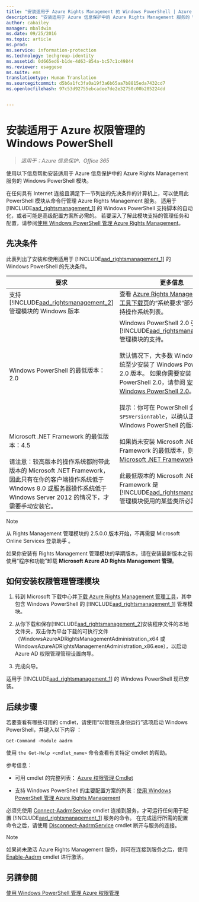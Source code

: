 ```yaml
---
title: "安装适用于 Azure Rights Management 的 Windows PowerShell | Azure 信息保护"
description: "安装适用于 Azure 信息保护中的 Azure Rights Management 服务的 Windows PowerShell 的说明 此模块的名称是 AADRM。"
author: cabailey
manager: mbaldwin
ms.date: 09/25/2016
ms.topic: article
ms.prod: 
ms.service: information-protection
ms.technology: techgroup-identity
ms.assetid: 0d665ed6-b1de-4d63-854a-bc57c1c49844
ms.reviewer: esaggese
ms.suite: ems
translationtype: Human Translation
ms.sourcegitcommit: d5b6a1fc3fa0a19f3a6b65aa7b8815eda7432cd7
ms.openlocfilehash: 97c53d92755ebcadee7de2e32750c00b285224dd


---
```


# 安装适用于 Azure 权限管理的 Windows PowerShell

>*适用于：Azure 信息保护、Office 365*

使用以下信息帮助安装适用于 Azure 信息保护中的 Azure Rights Management 服务的 Windows PowerShell 模块。

在任何具有 Internet 连接且满足下一节列出的先决条件的计算机上，可以使用此 PowerShell 模块从命令行管理 Azure Rights Management 服务。 适用于 [!INCLUDE[aad_rightsmanagement_1](../includes/aad_rightsmanagement_1_md.md)] 的 Windows PowerShell 支持脚本的自动化，或者可能是高级配置方案所必需的。 若要深入了解此模块支持的管理任务和配置，请参阅[使用 Windows PowerShell 管理 Azure Rights Management](administer-powershell.md)。

## 先决条件
此表列出了安装和使用适用于 [!INCLUDE[aad_rightsmanagement_1](../includes/aad_rightsmanagement_1_md.md)] 的 Windows PowerShell 的先决条件。

|要求|更多信息|
|---------------|--------------------|
|支持[!INCLUDE[aad_rightsmanagement_2](../includes/aad_rightsmanagement_2_md.md)]管理模块的 Windows 版本|查看 [Azure Rights Management 管理工具下载页](http://go.microsoft.com/fwlink/?LinkId=257721)的“系统要求”部分中的受支持操作系统列表。|
|Windows PowerShell 的最低版本：2.0|Windows PowerShell 2.0 引入了对 [!INCLUDE[aad_rightsmanagement_2](../includes/aad_rightsmanagement_2_md.md)] 管理模块的支持。<br /><br />默认情况下，大多数 Windows 操作系统至少安装了 Windows PowerShell 2.0 版本。 如果你需要安装 Windows PowerShell 2.0，请参阅 [安装 Windows PowerShell 2.0](http://msdn.microsoft.com/library/ff637750.aspx)。<br /><br />提示：你可在 PowerShell 会话中键入 `$PSVersionTable`，以确认正在运行的 Windows PowerShell 的版本。|
|Microsoft .NET Framework 的最低版本：4.5<br /><br />请注意：较高版本的操作系统都附带此版本的 Microsoft .NET Framework，因此只有在你的客户端操作系统低于 Windows 8.0 或服务器操作系统低于 Windows Server 2012 的情况下，才需要手动安装它。|如果尚未安装 Microsoft .NET Framework 的最低版本，则可下载 [Microsoft .NET Framework 4.5](http://www.microsoft.com/download/details.aspx?id=30653)。<br /><br />此最低版本的 Microsoft .NET Framework 是 [!INCLUDE[aad_rightsmanagement_2](../includes/aad_rightsmanagement_2_md.md)] 管理模块使用的某些类所必需的。|

> [!NOTE]
> 从 Rights Management 管理模块的 2.5.0.0 版本开始，不再需要 Microsoft Online Services 登录助手 。
> 
> 如果你安装有 Rights Management 管理模块的早期版本，请在安装最新版本之前使用“程序和功能”卸载 **Microsoft Azure AD Rights Management 管理**。


## 如何安装权限管理管理模块

1.  转到 Microsoft 下载中心并[下载 Azure Rights Management 管理工具](https://go.microsoft.com/fwlink/?LinkId=257721)，其中包含 Windows PowerShell 的 [!INCLUDE[aad_rightsmanagement_1](../includes/aad_rightsmanagement_1_md.md)] 管理模块。

2.  从你下载和保存[!INCLUDE[aad_rightsmanagement_2](../includes/aad_rightsmanagement_2_md.md)]安装程序文件的本地文件夹，双击你为平台下载的可执行文件（WindowsAzureADRightsManagementAdministration_x64 或 WindowsAzureADRightsManagementAdministration_x86.exe），以启动 Azure AD 权限管理管理设置向导。

3.  完成向导。

适用于 [!INCLUDE[aad_rightsmanagement_1](../includes/aad_rightsmanagement_1_md.md)] 的 Windows PowerShell 现已安装。

## 后续步骤
若要查看有哪些可用的 cmdlet，请使用“以管理员身份运行”选项启动 Windows PowerShell，并键入以下内容  ：

```
Get-Command -Module aadrm
```
使用 `the Get-Help <cmdlet_name>` 命令查看有关特定 cmdlet 的帮助。

参考信息：

-   可用 cmdlet 的完整列表： [Azure 权限管理 Cmdlet](https://msdn.microsoft.com/library/windowsazure/dn629398.aspx)

-   支持 Windows PowerShell 的主要配置方案的列表：[使用 Windows PowerShell 管理 Azure Rights Management](administer-powershell.md)

必须先使用 [Connect-AadrmService](https://msdn.microsoft.com/library/windowsazure/dn629415.aspx) cmdlet 连接到服务，才可运行任何用于配置 [!INCLUDE[aad_rightsmanagement_1](../includes/aad_rightsmanagement_1_md.md)] 服务的命令。 在完成运行所需的配置命令之后，请使用 [Disconnect-AadrmService](https://msdn.microsoft.com/library/windowsazure/dn629416.aspx) cmdlet 断开与服务的连接。

> [!NOTE]
> 如果尚未激活 Azure Rights Management 服务，则可在连接到服务之后，使用[Enable-Aadrm](https://msdn.microsoft.com/library/windowsazure/dn629412.aspx) cmdlet 进行激活。

## 另請參閱
[使用 Windows PowerShell 管理 Azure 权限管理](administer-powershell.md)



<!--HONumber=Sep16_HO4-->


